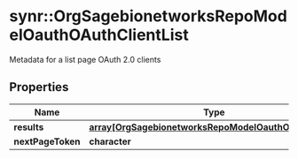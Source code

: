 # synr::OrgSagebionetworksRepoModelOauthOAuthClientList

Metadata for a list page OAuth 2.0 clients

## Properties
Name | Type | Description | Notes
------------ | ------------- | ------------- | -------------
**results** | [**array[OrgSagebionetworksRepoModelOauthOAuthClient]**](org.sagebionetworks.repo.model.oauth.OAuthClient.md) |  | [optional] 
**nextPageToken** | **character** |  | [optional] 


